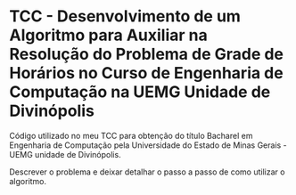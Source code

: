 # TCC - Desenvolvimento de um Algoritmo para Auxiliar na Resolução do Problema de Grade de Horários no Curso de Engenharia de Computação na UEMG Unidade de Divinópolis
Código utilizado no meu TCC para obtenção do título Bacharel em Engenharia de Computação pela Universidade do Estado de Minas Gerais - UEMG unidade de Divinópolis.

Descrever o problema e deixar detalhar o passo a passo de como utilizar o algoritmo.
